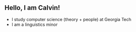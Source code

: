 ## Hello, I am Calvin!
- I study computer science (theory + people) at Georgia Tech
- I am a linguistics minor
